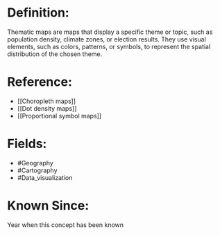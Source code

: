 

# Definition:
Thematic maps are maps that display a specific theme or topic, such as population density, climate zones, or election results. They use visual elements, such as colors, patterns, or symbols, to represent the spatial distribution of the chosen theme.

# Reference:
- [[Choropleth maps]]
- [[Dot density maps]]
- [[Proportional symbol maps]]

# Fields: 
- #Geography
- #Cartography
- #Data_visualization

# Known Since:
Year when this concept has been known

